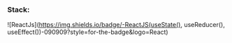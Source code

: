 ### Stack:
![ReactJs](https://img.shields.io/badge/-ReactJS(useState(), useReducer(), useEffect())-090909?style=for-the-badge&logo=React)
